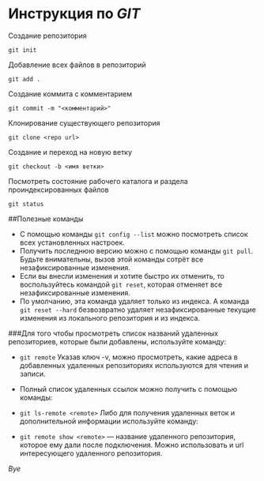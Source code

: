 # Инструкция по *GIT*

Создание репозитория

```git init```

Добавление всех файлов в репозиторий

```git add .```

Создание коммита с комментарием 

```git commit -m "<комментарий>"```

Клонирование существующего репозитория

```git clone <repo url>```

Создание и переход на новую ветку

```git checkout -b <имя ветки>```

Посмотреть состояние рабочего каталога и раздела проиндексированных файлов

```git status```

##Полезные команды

* С помощью команды ```git config --list``` можно посмотреть список всех установленных настроек.
* Получить последнюю версию можно с помощью команды ```git pull```. Будьте внимательны, вызов этой команды сотрёт все незафиксированные изменения.
* Если вы внесли изменения и хотите быстро их отменить, то воспользуйтесь командой ```git reset```, которая отменяет все незафиксированные изменения.
* По умолчанию, эта команда удаляет только из индекса. А команда ```git reset --hard``` безвозвратно удаляет незафиксированные текущие изменения из локального репозитория и из индекса.


###Для того чтобы просмотреть список названий удаленных репозиториев, которые были добавлены, используйте команду:


* ```git remote```
Указав ключ -v, можно просмотреть, какие адреса в добавленных удаленных репозиториях используются для чтения и записи.

* Полный список удаленных ссылок можно получить с помощью команды:


* ```git ls-remote <remote>```
Либо для получения удаленных веток и дополнительной информации используйте команду:


* ```git remote show <remote>```
<remote> — название удаленного репозитория, которое ему дали после подключения. Можно использовать и url интересующего удаленного репозитория.

*Bye*
